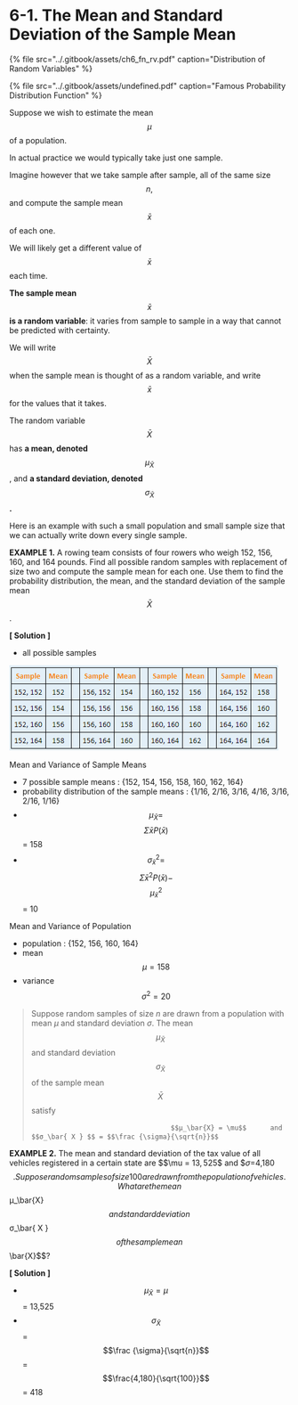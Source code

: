 # 6-1. The Mean and Standard Deviation of the Sample Mean

{% file src="../.gitbook/assets/ch6\_fn\_rv.pdf" caption="Distribution of Random Variables" %}

{% file src="../.gitbook/assets/undefined.pdf" caption="Famous Probability Distribution Function" %}

Suppose we wish to estimate the mean $$μ$$ of a population. 

In actual practice we would typically take just one sample. 

Imagine however that we take sample after sample, all of the same size $$n,$$ and compute the sample mean $$\bar{x}$$ of each one. 

We will likely get a different value of $$\bar{x}$$ each time. 

**The sample mean** $$\bar{x}$$  **is a random variable**: it varies from sample to sample in a way that cannot be predicted with certainty. 

We will write $$\bar{X}$$ when the sample mean is thought of as a random variable, and write $$\bar{x}$$ for the values that it takes. 

The random variable $$\bar{X}$$ has **a mean, denoted** $$μ_\bar{X}$$ , and **a standard deviation, denoted** $$ σ_ \bar {X}$$ **.** 

Here is an example with such a small population and small sample size that we can actually write down every single sample.

**EXAMPLE 1.** A rowing team consists of four rowers who weigh 152, 156, 160, and 164 pounds. Find all possible random samples with replacement of size two and compute the sample mean for each one. Use them to find the probability distribution, the mean, and the standard deviation of the sample mean $$\bar{X}$$ .

**\[ Solution \]**

* all possible samples

![](../.gitbook/assets/image%20%28146%29.png)

Mean and Variance of Sample Means

* 7 possible sample means : {152, 154, 156, 158, 160, 162, 164}
* probability distribution of the sample means :  {1/16, 2/16, 3/16, 4/16, 3/16, 2/16, 1/16}
* $$\mu_\bar{X} =  $$ $$\Sigma \bar{x}P(\bar{x})$$ = 158
* $$\sigma_\bar{x} ^2 =$$ $$\Sigma \bar{x}^2P(\bar{x}) - $$ $$\mu_\bar{x}^2$$ = 10

Mean and Variance of Population

* population : {152, 156, 160, 164}
* mean $$\mu = 158$$ 
* variance $$\sigma ^2 = 20$$ 

> Suppose random samples of size _n_ are drawn from a population with mean _μ_ and standard deviation _σ_. The mean $$μ_\bar{X}$$ and standard deviation $$σ_\bar{ X } $$ of the sample mean $$\bar{X}$$ satisfy      
>   
>                                        $$μ_\bar{X} = \mu$$      and $$σ_\bar{ X } $$ = $$\frac {\sigma}{\sqrt{n}}$$

  
**EXAMPLE 2.** The mean and standard deviation of the tax value of all vehicles registered in a certain state are $$\mu = $13,525$$ and  $$σ=$4,180$$ . Suppose random samples of size 100 are drawn from the population of vehicles. What are the mean $$μ_\bar{X}$$ and standard deviation  $$σ_\bar{ X } $$ of the sample mean $$\bar{X}$$?

**\[ Solution \]**

*   $$μ_\bar{X} = \mu$$ = 13,525
*   $$σ_\bar{ X } $$ = $$\frac {\sigma}{\sqrt{n}}$$ = $$\frac{4,180}{\sqrt{100}}$$ = 418





